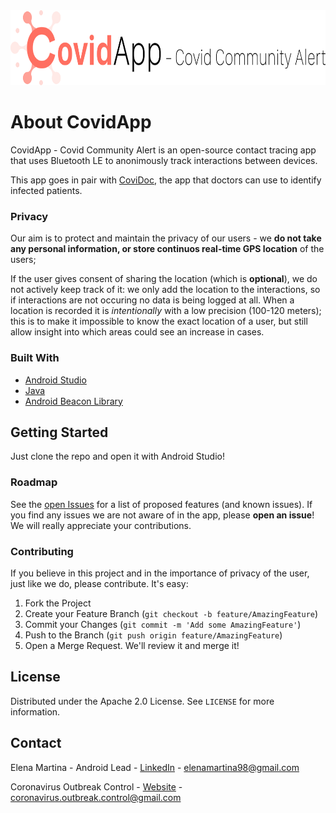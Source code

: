 <img src="images/Logo.svg" alt="Logo" height="120">
  

<!-- ABOUT THE PROJECT -->
# About CovidApp

CovidApp - Covid Community Alert is an open-source contact tracing app that uses Bluetooth LE to anonimously track interactions between devices.  

This app goes in pair with [CoviDoc](https://gitlab.com/coronavirus-outbreak-control/coronavirus-outbreak-control-android-doctors),
the app that doctors can use to identify infected patients.   

### Privacy
Our aim is to protect and maintain the privacy of our users - we **do not take any personal information, or store continuos real-time GPS location**
of the users;  

If the user gives consent of sharing the location (which is **optional**), we do not actively keep track of it:
we only add the location to the interactions, so if interactions are not occuring no data is being logged at all.
When a location is recorded it is *intentionally* with a low precision (100-120 meters); this is to make it impossible to know the exact location of a user,
but still allow insight into which areas could see an increase in cases.


### Built With
* [Android Studio](https://developer.android.com/studio)
* [Java](https://www.java.com/en/download/)
* [Android Beacon Library](https://altbeacon.github.io/android-beacon-library/)



<!-- GETTING STARTED -->
## Getting Started
Just clone the repo and open it with Android Studio!



<!-- ROADMAP -->
### Roadmap

See the [open Issues](https://gitlab.com/coronavirus-outbreak-control/coronavirus-outbreak-control-android/-/issues) for a list of proposed features (and known issues).
If you find any issues we are not aware of in the app, please **open an issue**! We will really appreciate your contributions.


<!-- CONTRIBUTING -->
### Contributing

If you believe in this project and in the importance of privacy of the user, just like we do, please contribute. It's easy:

1. Fork the Project
2. Create your Feature Branch (`git checkout -b feature/AmazingFeature`)
3. Commit your Changes (`git commit -m 'Add some AmazingFeature'`)
4. Push to the Branch (`git push origin feature/AmazingFeature`)
5. Open a Merge Request. We'll review it and merge it!



<!-- LICENSE -->
## License

Distributed under the Apache 2.0 License. See `LICENSE` for more information.



<!-- CONTACT -->
## Contact
Elena Martina - Android Lead - [LinkedIn](https://www.linkedin.com/in/elena-martina/) - elenamartina98@gmail.com

Coronavirus Outbreak Control - [Website](https://coronavirus-outbreak-control.github.io/web/index.html) - coronavirus.outbreak.control@gmail.com







